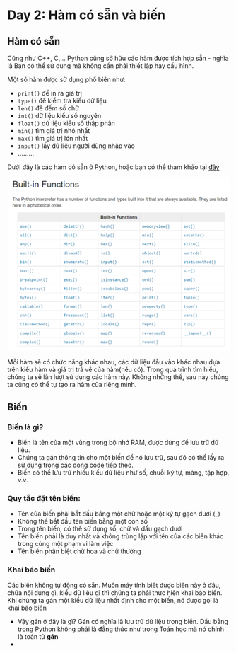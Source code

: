# Day 2: Hàm có sẵn và biến
## Hàm có sẵn
Cũng như C++, C,... Python cũng sở hữu các hàm được tích hợp sẵn - nghĩa là Bạn có thể sử dụng mà không cần phải thiết lập hay cấu hình. 

Một số hàm được sử dụng phổ biến như:
- `print()` để in ra giá trị
- `type()` để kiểm tra kiểu dữ liệu
- `len()` để đếm số chữ
- `int()` dữ liệu kiểu số nguyên
- `float()` dữ liệu kiểu số thập phân
- `min()` tìm giá trị nhỏ nhất 
- `max()` tìm giá trị lớn nhất
- `input()` lấy dữ liệu người dùng nhập vào
- .........

Dưới đây là các hàm có sẵn ở Python, hoặc bạn có thể tham khảo tại [đây](https://docs.python.org/3.9/library/functions.html)

![](/Anh/Screenshot_433.png)

Mỗi hàm sẽ có chức năng khác nhau, các dữ liệu đầu vào khác nhau dựa trên kiểu hàm và giá trị trả về của hàm(nếu có). Trong quá trình tìm hiểu, chúng ta sẽ lần lượt sử dụng các hàm này. Không những thế, sau này chúng ta cũng có thể tự tạo ra hàm của riêng mình.

## Biến
### Biến là gì?
- Biến là tên của một vùng trong bộ nhớ RAM, được dùng để lưu trữ dữ liệu.
- Chúng ta gán thông tin cho một biến để nó lưu trữ, sau đó có thể lấy ra sử dụng trong các dòng code tiếp theo.
- Biến có thể lưu trữ nhiều kiểu dữ liệu như số, chuỗi ký tự, mảng, tập hợp, v.v.

### Quy tắc đặt tên biến:
- Tên của biến phải bắt đầu bằng một chữ hoặc một ký tự gạch dưới (_)
- Không thể bắt đầu tên biến bằng một con số
- Trong tên biến, có thể sử dụng số, chữ và dấu gạch dưới
- Tên biến phải là duy nhất và không trùng lặp với tên của các biến khác trong cùng một phạm vi làm việc
- Tên biến phân biệt chữ hoa và chữ thường

### Khai báo biến
Các biến không tự động có sẵn. Muốn máy tính biết được biến này ở đâu, chứa nội dung gì, kiểu dữ liệu gì thì chúng ta phải thực hiện khai báo biến. Khi chúng ta gán một kiểu dữ liệu nhất định cho một biến, nó được gọi là khai báo biến
- Vậy gán ở đây là gì? Gán có nghĩa là lưu trữ dữ liệu trong biến. Dấu bằng trong Python không phải là đẳng thức như trong Toán học mà nó chính là toán tử **gán**
- 